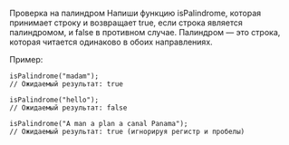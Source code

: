 Проверка на палиндром
Напиши функцию isPalindrome, которая принимает строку и возвращает true, если строка является палиндромом, и false в противном случае. Палиндром — это строка, которая читается одинаково в обоих направлениях.


Пример:

 ```
isPalindrome("madam"); 
// Ожидаемый результат: true

isPalindrome("hello"); 
// Ожидаемый результат: false

isPalindrome("A man a plan a canal Panama"); 
// Ожидаемый результат: true (игнорируя регистр и пробелы)


 ```
